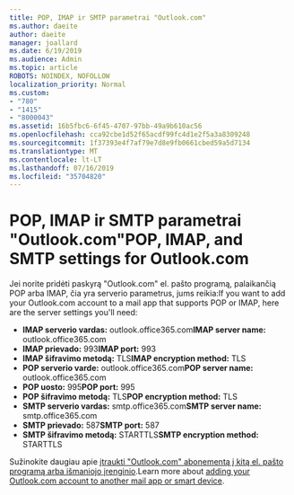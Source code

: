 ```yaml
---
title: POP, IMAP ir SMTP parametrai "Outlook.com"
ms.author: daeite
author: daeite
manager: joallard
ms.date: 6/19/2019
ms.audience: Admin
ms.topic: article
ROBOTS: NOINDEX, NOFOLLOW
localization_priority: Normal
ms.custom:
- "780"
- "1415"
- "8000043"
ms.assetid: 16b5fbc6-6f45-4707-97bb-49a9b610ac56
ms.openlocfilehash: cca92cbe1d52f65acdf99fc4d1e2f5a3a8309248
ms.sourcegitcommit: 1f37393e4f7af79e7d8e9fb0661cbed59a5d7134
ms.translationtype: MT
ms.contentlocale: lt-LT
ms.lasthandoff: 07/16/2019
ms.locfileid: "35704820"
---
```

# <a name="pop-imap-and-smtp-settings-for-outlookcom"></a><span data-ttu-id="9e3b8-102">POP, IMAP ir SMTP parametrai "Outlook.com"</span><span class="sxs-lookup"><span data-stu-id="9e3b8-102">POP, IMAP, and SMTP settings for Outlook.com</span></span>

<span data-ttu-id="9e3b8-103">Jei norite pridėti paskyrą "Outlook.com" el. pašto programą, palaikančią POP arba IMAP, čia yra serverio parametrus, jums reikia:</span><span class="sxs-lookup"><span data-stu-id="9e3b8-103">If you want to add your Outlook.com account to a mail app that supports POP or IMAP, here are the server settings you'll need:</span></span>
  
- <span data-ttu-id="9e3b8-104">**IMAP serverio vardas:** outlook.office365.com</span><span class="sxs-lookup"><span data-stu-id="9e3b8-104">**IMAP server name:** outlook.office365.com</span></span>
- <span data-ttu-id="9e3b8-105">**IMAP prievado:** 993</span><span class="sxs-lookup"><span data-stu-id="9e3b8-105">**IMAP port:** 993</span></span>
- <span data-ttu-id="9e3b8-106">**IMAP šifravimo metodą:** TLS</span><span class="sxs-lookup"><span data-stu-id="9e3b8-106">**IMAP encryption method:** TLS</span></span>
- <span data-ttu-id="9e3b8-107">**POP serverio varde:** outlook.office365.com</span><span class="sxs-lookup"><span data-stu-id="9e3b8-107">**POP server name:** outlook.office365.com</span></span>  
- <span data-ttu-id="9e3b8-108">**POP uosto:** 995</span><span class="sxs-lookup"><span data-stu-id="9e3b8-108">**POP port:** 995</span></span>  
- <span data-ttu-id="9e3b8-109">**POP šifravimo metodą:** TLS</span><span class="sxs-lookup"><span data-stu-id="9e3b8-109">**POP encryption method:** TLS</span></span>  
- <span data-ttu-id="9e3b8-110">**SMTP serverio vardas:** smtp.office365.com</span><span class="sxs-lookup"><span data-stu-id="9e3b8-110">**SMTP server name:** smtp.office365.com</span></span>
- <span data-ttu-id="9e3b8-111">**SMTP prievado:** 587</span><span class="sxs-lookup"><span data-stu-id="9e3b8-111">**SMTP port:** 587</span></span>
- <span data-ttu-id="9e3b8-112">**SMTP šifravimo metodą:** STARTTLS</span><span class="sxs-lookup"><span data-stu-id="9e3b8-112">**SMTP encryption method:** STARTTLS</span></span>

<span data-ttu-id="9e3b8-113">Sužinokite daugiau apie [įtraukti "Outlook.com" abonementą į kitą el. pašto programą arba išmaniojo įrenginio](https://support.office.com/article/73f3b178-0009-41ae-aab1-87b80fa94970?wt.mc_id=Office_Outlook_com_Alchemy).</span><span class="sxs-lookup"><span data-stu-id="9e3b8-113">Learn more about [adding your Outlook.com account to another mail app or smart device](https://support.office.com/article/73f3b178-0009-41ae-aab1-87b80fa94970?wt.mc_id=Office_Outlook_com_Alchemy).</span></span>